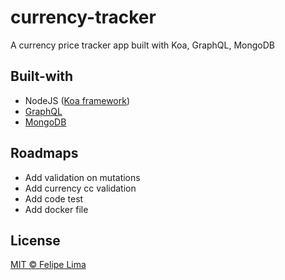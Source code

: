 # currency-tracker
A currency price tracker app built with Koa, GraphQL, MongoDB

## Built-with

- NodeJS ([Koa framework](https://koajs.com/))
- [GraphQL](https://graphql.org/)
- [MongoDB](https://www.mongodb.com/)

## Roadmaps

- Add validation on mutations
- Add currency cc validation
- Add code test
- Add docker file

## License

[MIT © Felipe Lima](./LICENSE)
